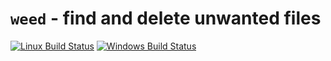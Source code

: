 # `weed` - find and delete unwanted files #

[![Linux Build Status](https://travis-ci.org/lassik/weed.svg?branch=master)](https://travis-ci.org/lassik/weed) [![Windows Build Status](https://ci.appveyor.com/api/projects/status/whwcfusmday4um14/branch/master?svg=true)](https://ci.appveyor.com/project/lassik/weed/branch/master)

